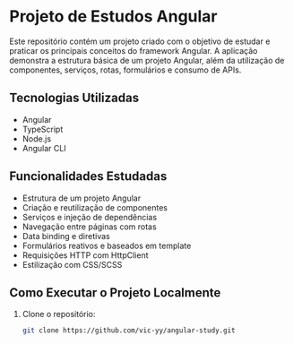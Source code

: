 # Projeto de Estudos Angular

Este repositório contém um projeto criado com o objetivo de estudar e praticar os principais conceitos do framework Angular. A aplicação demonstra a estrutura básica de um projeto Angular, além da utilização de componentes, serviços, rotas, formulários e consumo de APIs.

## Tecnologias Utilizadas

- Angular
- TypeScript
- Node.js
- Angular CLI

## Funcionalidades Estudadas

- Estrutura de um projeto Angular
- Criação e reutilização de componentes
- Serviços e injeção de dependências
- Navegação entre páginas com rotas
- Data binding e diretivas
- Formulários reativos e baseados em template
- Requisições HTTP com HttpClient
- Estilização com CSS/SCSS

## Como Executar o Projeto Localmente

1. Clone o repositório:
   ```bash
   git clone https://github.com/vic-yy/angular-study.git
